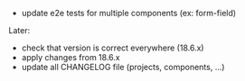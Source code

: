 - update e2e tests for multiple components (ex: form-field)

Later:
- check that version is correct everywhere (18.6.x)
- apply changes from 18.6.x
- update all CHANGELOG file (projects, components, ...)